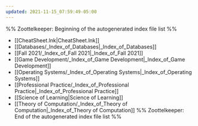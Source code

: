 ```yaml
---
updated: 2021-11-15_07:59:49-05:00
---
```

%% Zoottelkeeper: Beginning of the autogenerated index file list  %%
-  [[CheatSheet.lnk|CheatSheet.lnk]]
-  [[Databases/_Index_of_Databases|_Index_of_Databases]]
-  [[Fall 2021/_Index_of_Fall 2021|_Index_of_Fall 2021]]
-  [[Game Development/_Index_of_Game Development|_Index_of_Game Development]]
-  [[Operating Systems/_Index_of_Operating Systems|_Index_of_Operating Systems]]
-  [[Professional Practice/_Index_of_Professional Practice|_Index_of_Professional Practice]]
-  [[Science of Learning|Science of Learning]]
-  [[Theory of Computation/_Index_of_Theory of Computation|_Index_of_Theory of Computation]]
%% Zoottelkeeper: End of the autogenerated index file list  %%
